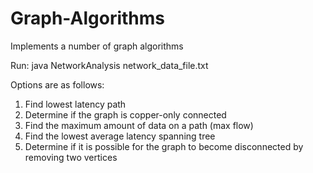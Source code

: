 # Graph-Algorithms
Implements a number of graph algorithms

Run: java NetworkAnalysis network_data_file.txt

Options are as follows:
1. Find lowest latency path
2. Determine if the graph is copper-only connected
3. Find the maximum amount of data on a path (max flow)
4. Find the lowest average latency spanning tree
5. Determine if it is possible for the graph to become disconnected by removing two vertices
